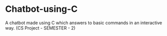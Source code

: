 # Chatbot-using-C
A chatbot made using C which answers to basic commands in an interactive way. (CS Project - SEMESTER - 2)
